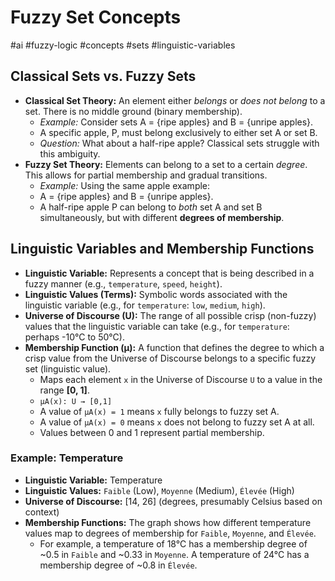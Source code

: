 # Fuzzy Set Concepts

#ai #fuzzy-logic #concepts #sets #linguistic-variables

## Classical Sets vs. Fuzzy Sets

*   **Classical Set Theory:** An element either *belongs* or *does not belong* to a set. There is no middle ground (binary membership).
    *   *Example:* Consider sets A = {ripe apples} and B = {unripe apples}.
    *   A specific apple, P, must belong exclusively to either set A or set B.
    *   *Question:* What about a half-ripe apple? Classical sets struggle with this ambiguity.
*   **Fuzzy Set Theory:** Elements can belong to a set to a certain *degree*. This allows for partial membership and gradual transitions.
    *   *Example:* Using the same apple example:
    *   A = {ripe apples} and B = {unripe apples}.
    *   A half-ripe apple P can belong to *both* set A and set B simultaneously, but with different **degrees of membership**.

## Linguistic Variables and Membership Functions

*   **Linguistic Variable:** Represents a concept that is being described in a fuzzy manner (e.g., `temperature`, `speed`, `height`).
*   **Linguistic Values (Terms):** Symbolic words associated with the linguistic variable (e.g., for `temperature`: `low`, `medium`, `high`).
*   **Universe of Discourse (U):** The range of all possible crisp (non-fuzzy) values that the linguistic variable can take (e.g., for `temperature`: perhaps -10°C to 50°C).
*   **Membership Function (μ):** A function that defines the degree to which a crisp value from the Universe of Discourse belongs to a specific fuzzy set (linguistic value).
    *   Maps each element `x` in the Universe of Discourse `U` to a value in the range **[0, 1]**.
    *   `μA(x): U → [0,1]`
    *   A value of `μA(x) = 1` means `x` fully belongs to fuzzy set A.
    *   A value of `μA(x) = 0` means `x` does not belong to fuzzy set A at all.
    *   Values between 0 and 1 represent partial membership.

### Example: Temperature

*   **Linguistic Variable:** Temperature
*   **Linguistic Values:** `Faible` (Low), `Moyenne` (Medium), `Élevée` (High)
*   **Universe of Discourse:** [14, 26] (degrees, presumably Celsius based on context)
*   **Membership Functions:** The graph shows how different temperature values map to degrees of membership for `Faible`, `Moyenne`, and `Élevée`.
    *   For example, a temperature of 18°C has a membership degree of ~0.5 in `Faible` and ~0.33 in `Moyenne`. A temperature of 24°C has a membership degree of ~0.8 in `Élevée`.

